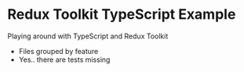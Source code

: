 # Redux Toolkit TypeScript Example

Playing around with TypeScript and Redux Toolkit

- Files grouped by feature
- Yes.. there are tests missing

